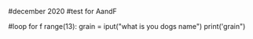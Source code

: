 #december 2020
#test for AandF

#loop
for f range(13):
    grain = iput("what is you dogs name")
    print('grain")

